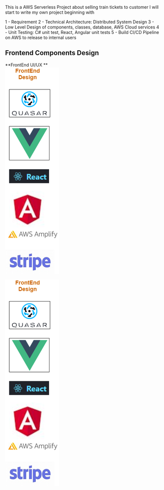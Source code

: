 This is a AWS Serverless Project about selling train tickets to customer
I will start to write my own project beginning with 

1 - Requirement
2 - Technical Architecture: Distributed System Design
3 - Low Level Design of components, classes, database, AWS Cloud services
4 - Unit Testing: C# unit test, React, Angular unit tests
5 - Build CI/CD Pipeline on AWS to release to internal users

## Frontend Components Design

**FrontEnd UI/UX **<br />
![FrontEnd UI/UX](https://github.com/silam/AWS_Serverless_Train_Tickets/blob/main/AWSTraintickerComponents.png?raw=true "FrontEnd UI/UX")



![FrontEnd UI](https://github.com/silam/AWS_Serverless_Train_Tickets/blob/main/AWSTraintickerComponents.png?raw=true)
